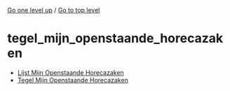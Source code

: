<!-- generated by markdown-notes-tree -->

<!-- upward navigation links generated by markdown-notes-tree start here -->

[Go one level up](../SUMMARY.md) / [Go to top level](../../../../SUMMARY.md)

<!-- upward navigation links generated by markdown-notes-tree end here -->

# tegel_mijn_openstaande_horecazaken

<!-- optional markdown-notes-tree directory description starts here -->

<!-- optional markdown-notes-tree directory description ends here -->

- [Lijst Mijn Openstaande Horecazaken](lijst_mijn_openstaande_horecazaken.md)
- [Tegel Mijn Openstaande Horecazaken](README.md)
